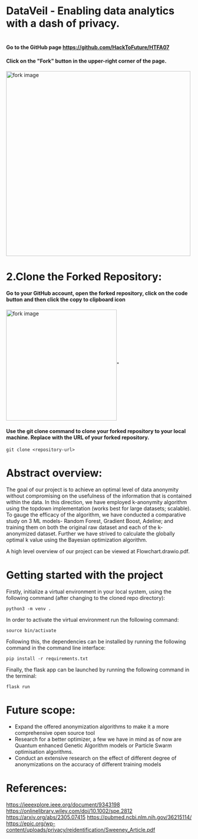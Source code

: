 # DataVeil - Enabling data analytics with a dash of privacy.
# 
  #### Go to the GitHub page https://github.com/HackToFuture/HTFA07 <br>
  #### Click on the "Fork" button in the upper-right corner of the page.

  <img align="center" width = "500" src = "https://docs.github.com/assets/cb-40742/mw-1440/images/help/repository/fork-button.webp" alt="fork image"/>

# 2.Clone the Forked Repository:
  #### Go to your GitHub account, open the forked repository, click on the code button and then click the copy to clipboard icon
 <img align="center" width = "300" src = "https://docs.github.com/assets/cb-69468/mw-1440/images/help/repository/https-url-clone-cli.webp" alt="fork image"/>"
  #### Use the git clone command to clone your forked repository to your local machine. Replace   <repository-url> with the URL of your forked repository.
  ```
  git clone <repository-url>
```
# Abstract overview: 
The goal of our project is to achieve an optimal level of data anonymity without compromising on the usefulness of the information that is contained within the data. In this direction, we have employed k-anonymity algorithm using the topdown implementation (works best for large datasets; scalable). To gauge the efficacy of the algorithm, we have conducted a comparative study on 3 ML models- Random Forest, Gradient Boost, Adeline; and training them on both the original raw dataset and each of the k-anonymized dataset. Further we have strived to calculate the globally optimal k value using the Bayesian optimization algorithm.

A high level overview of our project can be viewed at Flowchart.drawio.pdf.

# Getting started with the project
Firstly, initialize a virtual environment in your local system, using the following command (after changing to the cloned repo directory): 
```
python3 -m venv .
```
In order to activate the virtual environment run the following command: 
```
source bin/activate
```
Following this, the dependencies can be installed by running the following command in the command line interface: 
```
pip install -r requirements.txt
```
Finally, the flask app can be launched by running the following command in the terminal: 
```
flask run
```

# Future scope: 
- Expand the offered anonymization algorithms to make it a more comprehensive open source tool
- Research  for a better optimizer, a few we have in mind  as of now are Quantum enhanced Genetic Algorithm models or Particle Swarm optimisation algorithms.
- Conduct an extensive research on the effect of different degree of anonymizations on the accuracy of different training models

# References: 
https://ieeexplore.ieee.org/document/9343198
https://onlinelibrary.wiley.com/doi/10.1002/spe.2812
https://arxiv.org/abs/2305.07415
https://pubmed.ncbi.nlm.nih.gov/36215114/
https://epic.org/wp-content/uploads/privacy/reidentification/Sweeney_Article.pdf
